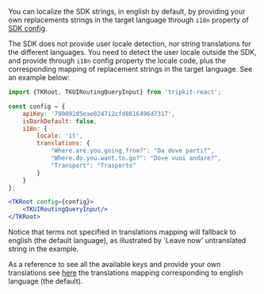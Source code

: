 You can localize the SDK strings, in english by default, by providing your own replacements strings in the target 
language through ```i18n``` property of [SDK config](/#/Customization?id=tkuiconfig).

The SDK does not provide user locale detection, nor string translations for the different languages. 
You need to detect the user locale outside the SDK, and provide through ```i18n``` config property the
locale code, plus the corresponding mapping of replacement strings in the target language. See an example below:

```jsx
import {TKRoot, TKUIRoutingQueryInput} from 'tripkit-react';

const config = {
    apiKey: '790892d5eae024712cfd8616496d7317',
    isDarkDefault: false,
    i18n: {
        locale: 'it',
        translations: {
            "Where.are.you.going.from?": "Da dove parti?",
            "Where.do.you.want.to.go?": "Dove vuoi andare?",
            "Transport": "Trasporto"
        }
    }
};

<TKRoot config={config}>
    <TKUIRoutingQueryInput/>
</TKRoot>
```

Notice that terms not specified in translations mapping will fallback to english (the default language), as illustrated
by 'Leave now' untranslated string in the example.

As a reference to see all the available keys and provide your own translations see [here]() the translations mapping 
corresponding to english language (the default).

[//]: # "[ ] Also maybe provide translations resurces for different languages on a separate repo"